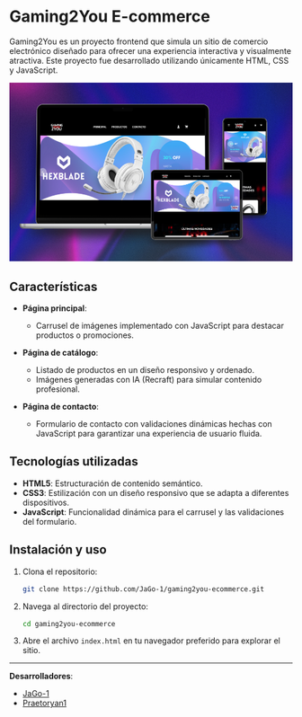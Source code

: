 # Gaming2You E-commerce

Gaming2You es un proyecto frontend que simula un sitio de comercio electrónico diseñado para ofrecer una experiencia interactiva y visualmente atractiva. Este proyecto fue desarrollado utilizando únicamente HTML, CSS y JavaScript.

![image](https://github.com/JaGo-1/gaming2you-ecommerce/blob/edca8be5b262b022f65506552aa30ed54be368ac/image.png)

## Características

- **Página principal**: 
  - Carrusel de imágenes implementado con JavaScript para destacar productos o promociones.

- **Página de catálogo**:
  - Listado de productos en un diseño responsivo y ordenado.
  - Imágenes generadas con IA (Recraft) para simular contenido profesional.

- **Página de contacto**:
  - Formulario de contacto con validaciones dinámicas hechas con JavaScript para garantizar una experiencia de usuario fluida.

## Tecnologías utilizadas

- **HTML5**: Estructuración de contenido semántico.
- **CSS3**: Estilización con un diseño responsivo que se adapta a diferentes dispositivos.
- **JavaScript**: Funcionalidad dinámica para el carrusel y las validaciones del formulario.

## Instalación y uso

1. Clona el repositorio:
   ```bash
   git clone https://github.com/JaGo-1/gaming2you-ecommerce.git
   ```
2. Navega al directorio del proyecto:
   ```bash
   cd gaming2you-ecommerce
   ```
3. Abre el archivo `index.html` en tu navegador preferido para explorar el sitio.

---

**Desarrolladores**:
- [JaGo-1](https://github.com/JaGo-1)
- [Praetoryan1](https://github.com/Praetoryan1)

